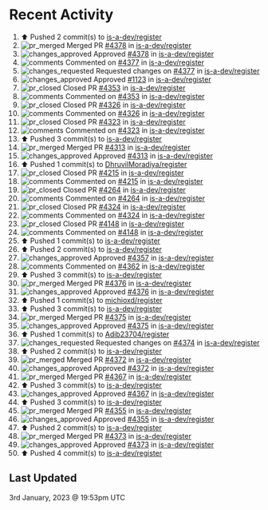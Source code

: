 # Recent Activity

<!--RECENT_ACTIVITY:start-->
1. ⬆️ Pushed 2 commit(s) to [is-a-dev/register](https://github.com/is-a-dev/register)
2. ![pr_merged](https://cdn.jsdelivr.net/gh/Readme-Workflows/Readme-Icons@main/icons/octicons/PullRequestMerged.svg) Merged PR [#4378](https://github.com/is-a-dev/register/pull/4378) in [is-a-dev/register](https://github.com/is-a-dev/register)
3. ![changes_approved](https://cdn.jsdelivr.net/gh/Readme-Workflows/Readme-Icons@main/icons/octicons/ApprovedChanges.svg) Approved [#4378](https://github.com/is-a-dev/register/pull/4378#pullrequestreview-1234582711) in [is-a-dev/register](https://github.com/is-a-dev/register)
4. ![comments](https://cdn.jsdelivr.net/gh/Readme-Workflows/Readme-Icons@main/icons/octicons/Comment.svg) Commented on [#4377](https://github.com/is-a-dev/register/pull/4377#discussion_r1060605319) in [is-a-dev/register](https://github.com/is-a-dev/register)
5. ![changes_requested](https://cdn.jsdelivr.net/gh/Readme-Workflows/Readme-Icons@main/icons/octicons/RequestedChanges.svg) Requested changes on [#4377](https://github.com/is-a-dev/register/pull/4377#pullrequestreview-1234581675) in [is-a-dev/register](https://github.com/is-a-dev/register)
6. ![changes_approved](https://cdn.jsdelivr.net/gh/Readme-Workflows/Readme-Icons@main/icons/octicons/ApprovedChanges.svg) Approved [#1123](https://github.com/is-a-dev/register/pull/1123#pullrequestreview-1234517069) in [is-a-dev/register](https://github.com/is-a-dev/register)
7. ![pr_closed](https://cdn.jsdelivr.net/gh/Readme-Workflows/Readme-Icons@main/icons/octicons/PullRequestClosed.svg) Closed PR [#4353](https://github.com/is-a-dev/register/pull/4353) in [is-a-dev/register](https://github.com/is-a-dev/register)
8. ![comments](https://cdn.jsdelivr.net/gh/Readme-Workflows/Readme-Icons@main/icons/octicons/Comment.svg) Commented on [#4353](https://github.com/is-a-dev/register/pull/4353#issuecomment-1369739950) in [is-a-dev/register](https://github.com/is-a-dev/register)
9. ![pr_closed](https://cdn.jsdelivr.net/gh/Readme-Workflows/Readme-Icons@main/icons/octicons/PullRequestClosed.svg) Closed PR [#4326](https://github.com/is-a-dev/register/pull/4326) in [is-a-dev/register](https://github.com/is-a-dev/register)
10. ![comments](https://cdn.jsdelivr.net/gh/Readme-Workflows/Readme-Icons@main/icons/octicons/Comment.svg) Commented on [#4326](https://github.com/is-a-dev/register/pull/4326#issuecomment-1369735470) in [is-a-dev/register](https://github.com/is-a-dev/register)
11. ![pr_closed](https://cdn.jsdelivr.net/gh/Readme-Workflows/Readme-Icons@main/icons/octicons/PullRequestClosed.svg) Closed PR [#4323](https://github.com/is-a-dev/register/pull/4323) in [is-a-dev/register](https://github.com/is-a-dev/register)
12. ![comments](https://cdn.jsdelivr.net/gh/Readme-Workflows/Readme-Icons@main/icons/octicons/Comment.svg) Commented on [#4323](https://github.com/is-a-dev/register/pull/4323#issuecomment-1369735216) in [is-a-dev/register](https://github.com/is-a-dev/register)
13. ⬆️ Pushed 3 commit(s) to [is-a-dev/register](https://github.com/is-a-dev/register)
14. ![pr_merged](https://cdn.jsdelivr.net/gh/Readme-Workflows/Readme-Icons@main/icons/octicons/PullRequestMerged.svg) Merged PR [#4313](https://github.com/is-a-dev/register/pull/4313) in [is-a-dev/register](https://github.com/is-a-dev/register)
15. ![changes_approved](https://cdn.jsdelivr.net/gh/Readme-Workflows/Readme-Icons@main/icons/octicons/ApprovedChanges.svg) Approved [#4313](https://github.com/is-a-dev/register/pull/4313#pullrequestreview-1234506757) in [is-a-dev/register](https://github.com/is-a-dev/register)
16. ⬆️ Pushed 1 commit(s) to [DhruvilMoradiya/register](https://github.com/DhruvilMoradiya/register)
17. ![pr_closed](https://cdn.jsdelivr.net/gh/Readme-Workflows/Readme-Icons@main/icons/octicons/PullRequestClosed.svg) Closed PR [#4215](https://github.com/is-a-dev/register/pull/4215) in [is-a-dev/register](https://github.com/is-a-dev/register)
18. ![comments](https://cdn.jsdelivr.net/gh/Readme-Workflows/Readme-Icons@main/icons/octicons/Comment.svg) Commented on [#4215](https://github.com/is-a-dev/register/pull/4215#issuecomment-1369732085) in [is-a-dev/register](https://github.com/is-a-dev/register)
19. ![pr_closed](https://cdn.jsdelivr.net/gh/Readme-Workflows/Readme-Icons@main/icons/octicons/PullRequestClosed.svg) Closed PR [#4264](https://github.com/is-a-dev/register/pull/4264) in [is-a-dev/register](https://github.com/is-a-dev/register)
20. ![comments](https://cdn.jsdelivr.net/gh/Readme-Workflows/Readme-Icons@main/icons/octicons/Comment.svg) Commented on [#4264](https://github.com/is-a-dev/register/pull/4264#issuecomment-1369731713) in [is-a-dev/register](https://github.com/is-a-dev/register)
21. ![pr_closed](https://cdn.jsdelivr.net/gh/Readme-Workflows/Readme-Icons@main/icons/octicons/PullRequestClosed.svg) Closed PR [#4324](https://github.com/is-a-dev/register/pull/4324) in [is-a-dev/register](https://github.com/is-a-dev/register)
22. ![comments](https://cdn.jsdelivr.net/gh/Readme-Workflows/Readme-Icons@main/icons/octicons/Comment.svg) Commented on [#4324](https://github.com/is-a-dev/register/pull/4324#issuecomment-1369730735) in [is-a-dev/register](https://github.com/is-a-dev/register)
23. ![pr_closed](https://cdn.jsdelivr.net/gh/Readme-Workflows/Readme-Icons@main/icons/octicons/PullRequestClosed.svg) Closed PR [#4148](https://github.com/is-a-dev/register/pull/4148) in [is-a-dev/register](https://github.com/is-a-dev/register)
24. ![comments](https://cdn.jsdelivr.net/gh/Readme-Workflows/Readme-Icons@main/icons/octicons/Comment.svg) Commented on [#4148](https://github.com/is-a-dev/register/pull/4148#issuecomment-1369728348) in [is-a-dev/register](https://github.com/is-a-dev/register)
25. ⬆️ Pushed 1 commit(s) to [is-a-dev/register](https://github.com/is-a-dev/register)
26. ⬆️ Pushed 2 commit(s) to [is-a-dev/register](https://github.com/is-a-dev/register)
27. ![changes_approved](https://cdn.jsdelivr.net/gh/Readme-Workflows/Readme-Icons@main/icons/octicons/ApprovedChanges.svg) Approved [#4357](https://github.com/is-a-dev/register/pull/4357#pullrequestreview-1234495504) in [is-a-dev/register](https://github.com/is-a-dev/register)
28. ![comments](https://cdn.jsdelivr.net/gh/Readme-Workflows/Readme-Icons@main/icons/octicons/Comment.svg) Commented on [#4362](https://github.com/is-a-dev/register/pull/4362#issuecomment-1369724639) in [is-a-dev/register](https://github.com/is-a-dev/register)
29. ⬆️ Pushed 3 commit(s) to [is-a-dev/register](https://github.com/is-a-dev/register)
30. ![pr_merged](https://cdn.jsdelivr.net/gh/Readme-Workflows/Readme-Icons@main/icons/octicons/PullRequestMerged.svg) Merged PR [#4376](https://github.com/is-a-dev/register/pull/4376) in [is-a-dev/register](https://github.com/is-a-dev/register)
31. ![changes_approved](https://cdn.jsdelivr.net/gh/Readme-Workflows/Readme-Icons@main/icons/octicons/ApprovedChanges.svg) Approved [#4376](https://github.com/is-a-dev/register/pull/4376#pullrequestreview-1234491338) in [is-a-dev/register](https://github.com/is-a-dev/register)
32. ⬆️ Pushed 1 commit(s) to [michioxd/register](https://github.com/michioxd/register)
33. ⬆️ Pushed 3 commit(s) to [is-a-dev/register](https://github.com/is-a-dev/register)
34. ![pr_merged](https://cdn.jsdelivr.net/gh/Readme-Workflows/Readme-Icons@main/icons/octicons/PullRequestMerged.svg) Merged PR [#4375](https://github.com/is-a-dev/register/pull/4375) in [is-a-dev/register](https://github.com/is-a-dev/register)
35. ![changes_approved](https://cdn.jsdelivr.net/gh/Readme-Workflows/Readme-Icons@main/icons/octicons/ApprovedChanges.svg) Approved [#4375](https://github.com/is-a-dev/register/pull/4375#pullrequestreview-1234489570) in [is-a-dev/register](https://github.com/is-a-dev/register)
36. ⬆️ Pushed 1 commit(s) to [Adib23704/register](https://github.com/Adib23704/register)
37. ![changes_requested](https://cdn.jsdelivr.net/gh/Readme-Workflows/Readme-Icons@main/icons/octicons/RequestedChanges.svg) Requested changes on [#4374](https://github.com/is-a-dev/register/pull/4374#pullrequestreview-1234487990) in [is-a-dev/register](https://github.com/is-a-dev/register)
38. ⬆️ Pushed 2 commit(s) to [is-a-dev/register](https://github.com/is-a-dev/register)
39. ![pr_merged](https://cdn.jsdelivr.net/gh/Readme-Workflows/Readme-Icons@main/icons/octicons/PullRequestMerged.svg) Merged PR [#4372](https://github.com/is-a-dev/register/pull/4372) in [is-a-dev/register](https://github.com/is-a-dev/register)
40. ![changes_approved](https://cdn.jsdelivr.net/gh/Readme-Workflows/Readme-Icons@main/icons/octicons/ApprovedChanges.svg) Approved [#4372](https://github.com/is-a-dev/register/pull/4372#pullrequestreview-1234484486) in [is-a-dev/register](https://github.com/is-a-dev/register)
41. ![pr_merged](https://cdn.jsdelivr.net/gh/Readme-Workflows/Readme-Icons@main/icons/octicons/PullRequestMerged.svg) Merged PR [#4367](https://github.com/is-a-dev/register/pull/4367) in [is-a-dev/register](https://github.com/is-a-dev/register)
42. ⬆️ Pushed 3 commit(s) to [is-a-dev/register](https://github.com/is-a-dev/register)
43. ![changes_approved](https://cdn.jsdelivr.net/gh/Readme-Workflows/Readme-Icons@main/icons/octicons/ApprovedChanges.svg) Approved [#4367](https://github.com/is-a-dev/register/pull/4367#pullrequestreview-1234483754) in [is-a-dev/register](https://github.com/is-a-dev/register)
44. ⬆️ Pushed 3 commit(s) to [is-a-dev/register](https://github.com/is-a-dev/register)
45. ![pr_merged](https://cdn.jsdelivr.net/gh/Readme-Workflows/Readme-Icons@main/icons/octicons/PullRequestMerged.svg) Merged PR [#4355](https://github.com/is-a-dev/register/pull/4355) in [is-a-dev/register](https://github.com/is-a-dev/register)
46. ![changes_approved](https://cdn.jsdelivr.net/gh/Readme-Workflows/Readme-Icons@main/icons/octicons/ApprovedChanges.svg) Approved [#4355](https://github.com/is-a-dev/register/pull/4355#pullrequestreview-1234478545) in [is-a-dev/register](https://github.com/is-a-dev/register)
47. ⬆️ Pushed 2 commit(s) to [is-a-dev/register](https://github.com/is-a-dev/register)
48. ![pr_merged](https://cdn.jsdelivr.net/gh/Readme-Workflows/Readme-Icons@main/icons/octicons/PullRequestMerged.svg) Merged PR [#4373](https://github.com/is-a-dev/register/pull/4373) in [is-a-dev/register](https://github.com/is-a-dev/register)
49. ![changes_approved](https://cdn.jsdelivr.net/gh/Readme-Workflows/Readme-Icons@main/icons/octicons/ApprovedChanges.svg) Approved [#4373](https://github.com/is-a-dev/register/pull/4373#pullrequestreview-1234478012) in [is-a-dev/register](https://github.com/is-a-dev/register)
50. ⬆️ Pushed 4 commit(s) to [is-a-dev/register](https://github.com/is-a-dev/register)
<!--RECENT_ACTIVITY:end-->

## Last Updated
<!--RECENT_ACTIVITY:last_update-->
3rd January, 2023 @ 19:53pm UTC
<!--RECENT_ACTIVITY:last_update_end-->
